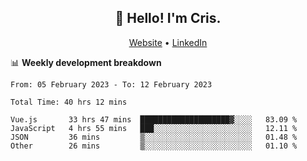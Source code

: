 
<h2 align="center">👋 Hello! I'm Cris.</h2>
<p align="center">
  <a href="https://www.criscunas.dev">Website</a> •
  <a href="https://www.linkedin.com/in/cristophercunas/">LinkedIn</a> 
</p>


📊 **Weekly development breakdown**
<!--START_SECTION:waka-->

```text
From: 05 February 2023 - To: 12 February 2023

Total Time: 40 hrs 12 mins

Vue.js       33 hrs 47 mins  ████████████████████▓░░░░   83.09 %
JavaScript   4 hrs 55 mins   ███░░░░░░░░░░░░░░░░░░░░░░   12.11 %
JSON         36 mins         ▒░░░░░░░░░░░░░░░░░░░░░░░░   01.48 %
Other        26 mins         ▒░░░░░░░░░░░░░░░░░░░░░░░░   01.10 %
```

<!--END_SECTION:waka-->

